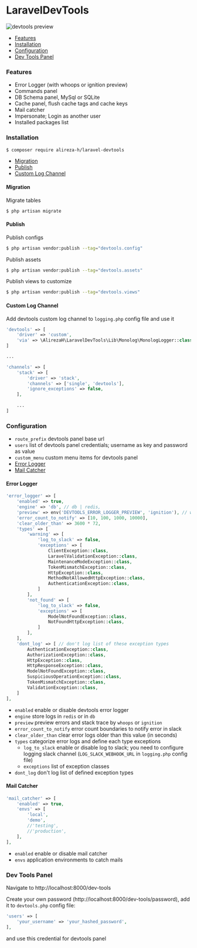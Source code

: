 # LaravelDevTools

![devtools preview](https://github.com/alireza-h/laravel-devtools/blob/master/devtools-preview.png)

- [Features](#features)
- [Installation](#installation)
- [Configuration](#configuration)
- [Dev Tools Panel](#dev-tools-panel)

### Features

- Error Logger (with whoops or ignition preview)
- Commands panel
- DB Schema panel, MySql or SQLite
- Cache panel, flush cache tags and cache keys
- Mail catcher
- Impersonate; Login as another user
- Installed packages list

### Installation

```bash
$ composer require alireza-h/laravel-devtools
```

- [Migration](#migration)
- [Publish](#publish)
- [Custom Log Channel](#custom-log-channel)

#### Migration

Migrate tables

```bash
$ php artisan migrate
```

#### Publish

Publish configs

```bash
$ php artisan vendor:publish --tag="devtools.config"
```

Publish assets

```bash
$ php artisan vendor:publish --tag="devtools.assets"
```

Publish views to customize

```bash
$ php artisan vendor:publish --tag="devtools.views"
```

#### Custom Log Channel

Add devtools custom log channel to `logging.php` config file and use it

```php
'devtools' => [
    'driver' => 'custom',
    'via' => \AlirezaH\LaravelDevTools\Lib\Monolog\MonologLogger::class,
]

...

'channels' => [
    'stack' => [
        'driver' => 'stack',
        'channels' => ['single', 'devtools'],
        'ignore_exceptions' => false,
    ],
    
    ...
]
```

### Configuration

- `route_prefix` devtools panel base url
- `users` list of devtools panel credentials; username as key and password as value
- `custom_menu` custom menu items for devtools panel
- [Error Logger](#error-logger)
- [Mail Catcher](#mail-catcher)

#### Error Logger

```php
'error_logger' => [
    'enabled' => true,
    'engine' => 'db', // db | redis,
    'preview' => env('DEVTOOLS_ERROR_LOGGER_PREVIEW', 'ignition'), // whoops | ignition,
    'error_count_to_notify' => [10, 100, 1000, 10000],
    'clear_older_than' => 3600 * 72,
    'types' => [
        'warning' => [
            'log_to_slack' => false,
            'exceptions' => [
                ClientException::class,
                LaravelValidationException::class,
                MaintenanceModeException::class,
                TokenMismatchException::class,
                HttpException::class,
                MethodNotAllowedHttpException::class,
                AuthenticationException::class,
            ]
        ],
        'not_found' => [
            'log_to_slack' => false,
            'exceptions' => [
                ModelNotFoundException::class,
                NotFoundHttpException::class,
            ]
        ],
    ],
    'dont_log' => [ // don't log list of these exception types
        AuthenticationException::class,
        AuthorizationException::class,
        HttpException::class,
        HttpResponseException::class,
        ModelNotFoundException::class,
        SuspiciousOperationException::class,
        TokenMismatchException::class,
        ValidationException::class,
    ]
],
```

- `enabled` enable or disable devtools error logger
- `engine` store logs in `redis` or in `db`
- `preview` preview errors and stack trace by `whoops` or `ignition`
- `error_count_to_notify` error count boundaries to notify error in slack
- `clear_older_than` clear error logs older than this value (in seconds) 
- `types` categorize error logs and define each type exceptions
  - `log_to_slack` enable or disable log to slack; you need to configure logging slack channel (`LOG_SLACK_WEBHOOK_URL` in `logging.php` config file)
  - `exceptions` list of exception classes
- `dont_log` don't log list of defined exception types


#### Mail Catcher

```php
'mail_catcher' => [
    'enabled' => true,
    'envs' => [
        'local',
        'demo',
        //'testing',
        //'production',
    ],
],
```

- `enabled` enable or disable mail catcher
- `envs` application environments to catch mails

### Dev Tools Panel

Navigate to http://localhost:8000/dev-tools

Create your own password (http://localhost:8000/dev-tools/password), add it to `devtools.php` config file:

```php
'users' => [
    'your_username' => 'your_hashed_password',
],
```

and use this credential for devtools panel
